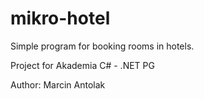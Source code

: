 # mikro-hotel
Simple program for booking rooms in hotels.

Project for Akademia C# - .NET PG

Author: Marcin Antolak
